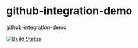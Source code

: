 # github-integration-demo
github-integration-demo


[![Build Status](https://travis-ci.org/dagangwood163/github-integration-demo.svg?branch=master)](https://travis-ci.org/dagangwood163/github-integration-demo)
